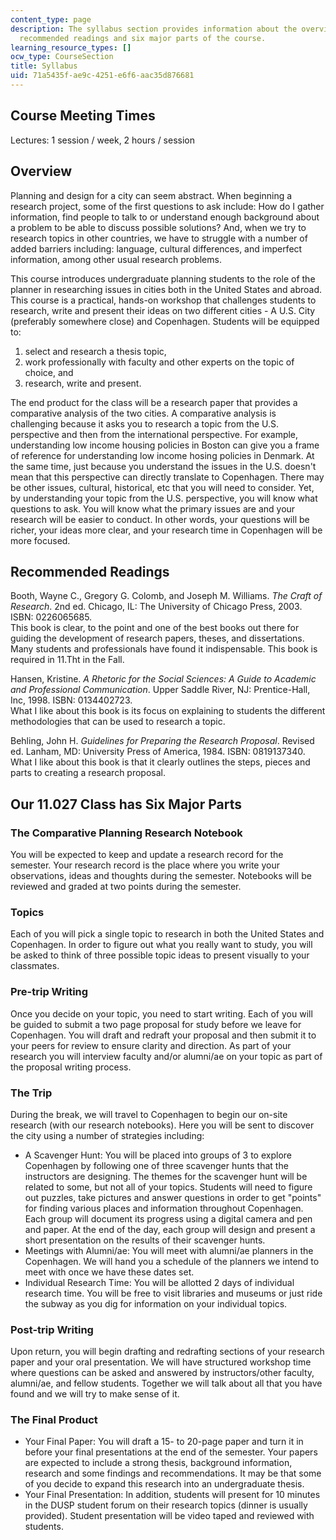 ```yaml
---
content_type: page
description: The syllabus section provides information about the overview of the course,
  recommended readings and six major parts of the course.
learning_resource_types: []
ocw_type: CourseSection
title: Syllabus
uid: 71a5435f-ae9c-4251-e6f6-aac35d876681
---
```


Course Meeting Times
--------------------

Lectures: 1 session / week, 2 hours / session

Overview
--------

Planning and design for a city can seem abstract. When beginning a research project, some of the first questions to ask include: How do I gather information, find people to talk to or understand enough background about a problem to be able to discuss possible solutions? And, when we try to research topics in other countries, we have to struggle with a number of added barriers including: language, cultural differences, and imperfect information, among other usual research problems.

This course introduces undergraduate planning students to the role of the planner in researching issues in cities both in the United States and abroad. This course is a practical, hands-on workshop that challenges students to research, write and present their ideas on two different cities - A U.S. City (preferably somewhere close) and Copenhagen. Students will be equipped to:

1.  select and research a thesis topic,
2.  work professionally with faculty and other experts on the topic of choice, and
3.  research, write and present.

The end product for the class will be a research paper that provides a comparative analysis of the two cities. A comparative analysis is challenging because it asks you to research a topic from the U.S. perspective and then from the international perspective. For example, understanding low income housing policies in Boston can give you a frame of reference for understanding low income hosing policies in Denmark. At the same time, just because you understand the issues in the U.S. doesn't mean that this perspective can directly translate to Copenhagen. There may be other issues, cultural, historical, etc that you will need to consider. Yet, by understanding your topic from the U.S. perspective, you will know what questions to ask. You will know what the primary issues are and your research will be easier to conduct. In other words, your questions will be richer, your ideas more clear, and your research time in Copenhagen will be more focused.

Recommended Readings
--------------------

Booth, Wayne C., Gregory G. Colomb, and Joseph M. Williams. _The Craft of Research_. 2nd ed. Chicago, IL: The University of Chicago Press, 2003. ISBN: 0226065685.  
This book is clear, to the point and one of the best books out there for guiding the development of research papers, theses, and dissertations. Many students and professionals have found it indispensable. This book is required in 11.Tht in the Fall.

Hansen, Kristine. _A Rhetoric for the Social Sciences: A Guide to Academic and Professional Communication_. Upper Saddle River, NJ: Prentice-Hall, Inc, 1998. ISBN: 0134402723.  
What I like about this book is its focus on explaining to students the different methodologies that can be used to research a topic.

Behling, John H. _Guidelines for Preparing the Research Proposal_. Revised ed. Lanham, MD: University Press of America, 1984. ISBN: 0819137340.  
What I like about this book is that it clearly outlines the steps, pieces and parts to creating a research proposal.

Our 11.027 Class has Six Major Parts
------------------------------------

### The Comparative Planning Research Notebook

You will be expected to keep and update a research record for the semester. Your research record is the place where you write your observations, ideas and thoughts during the semester. Notebooks will be reviewed and graded at two points during the semester.

### Topics

Each of you will pick a single topic to research in both the United States and Copenhagen. In order to figure out what you really want to study, you will be asked to think of three possible topic ideas to present visually to your classmates.

### Pre-trip Writing

Once you decide on your topic, you need to start writing. Each of you will be guided to submit a two page proposal for study before we leave for Copenhagen. You will draft and redraft your proposal and then submit it to your peers for review to ensure clarity and direction. As part of your research you will interview faculty and/or alumni/ae on your topic as part of the proposal writing process.

### The Trip

During the break, we will travel to Copenhagen to begin our on-site research (with our research notebooks). Here you will be sent to discover the city using a number of strategies including:

*   A Scavenger Hunt: You will be placed into groups of 3 to explore Copenhagen by following one of three scavenger hunts that the instructors are designing. The themes for the scavenger hunt will be related to some, but not all of your topics. Students will need to figure out puzzles, take pictures and answer questions in order to get "points" for finding various places and information throughout Copenhagen. Each group will document its progress using a digital camera and pen and paper. At the end of the day, each group will design and present a short presentation on the results of their scavenger hunts.
*   Meetings with Alumni/ae: You will meet with alumni/ae planners in the Copenhagen. We will hand you a schedule of the planners we intend to meet with once we have these dates set.
*   Individual Research Time: You will be allotted 2 days of individual research time. You will be free to visit libraries and museums or just ride the subway as you dig for information on your individual topics.

### Post-trip Writing

Upon return, you will begin drafting and redrafting sections of your research paper and your oral presentation. We will have structured workshop time where questions can be asked and answered by instructors/other faculty, alumni/ae, and fellow students. Together we will talk about all that you have found and we will try to make sense of it.

### The Final Product

*   Your Final Paper: You will draft a 15- to 20-page paper and turn it in before your final presentations at the end of the semester. Your papers are expected to include a strong thesis, background information, research and some findings and recommendations. It may be that some of you decide to expand this research into an undergraduate thesis.
*   Your Final Presentation: In addition, students will present for 10 minutes in the DUSP student forum on their research topics (dinner is usually provided). Student presentation will be video taped and reviewed with students.